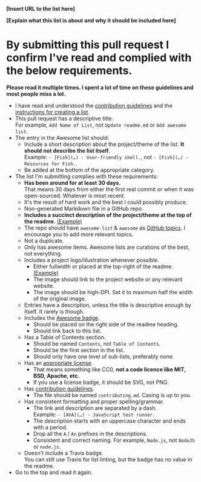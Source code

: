 
<!-- Congrats on creating an Awesome list! 🎉 -->


<!-- Please fill in the below placeholders -->

**[Insert URL to the list here]**

**[Explain what this list is about and why it should be included here]**


# By submitting this pull request I confirm I've read and complied with the below requirements.

**Please read it multiple times. I spent a lot of time on these guidelines and most people miss a lot.**

- I have read and understood the [contribution guidelines](https://github.com/sindresorhus/awesome/blob/master/contributing.md) and the [instructions for creating a list](https://github.com/sindresorhus/awesome/blob/master/create-list.md).
- This pull request has a descriptive title.<br>For example, `Add Name of List`, not `Update readme.md` or `Add awesome list`.
- The entry in the Awesome list should:
	- Include a short description about the project/theme of the list. **It should not describe the list itself.**<br>Example: `- [Fish](…) - User-friendly shell.`, not `- [Fish](…) - Resources for Fish.`.
	- Be added at the bottom of the appropriate category.
- The list I'm submitting complies with these requirements:
	- **Has been around for at least 30 days.**<br>That means 30 days from either the first real commit or when it was open-sourced. Whatever is most recent.
	- It's the result of hard work and the best I could possibly produce.
	- Non-generated Markdown file in a GitHub repo.
	- **Includes a succinct description of the project/theme at the top of the readme.** [(Example)](https://github.com/willempienaar/awesome-quantified-self)
	- The repo should have `awesome-list` & `awesome` as [GitHub topics](https://help.github.com/articles/about-topics). I encourage you to add more relevant topics.
	- Not a duplicate.
	- Only has awesome items. Awesome lists are curations of the best, not everything.
	- Includes a project logo/illustration whenever possible.
		- Either fullwidth or placed at the top-right of the readme. [(Example)](https://github.com/sindresorhus/awesome-electron)
		- The image should link to the project website or any relevant website.
		- The image should be high-DPI. Set it to maximum half the width of the original image.
	- Entries have a description, unless the title is descriptive enough by itself. It rarely is though.
	- Includes the [Awesome badge](https://github.com/sindresorhus/awesome/blob/master/awesome.md#awesome-badge).
		- Should be placed on the right side of the readme heading.
		- Should link back to this list.
	- Has a Table of Contents section.
		- Should be named `Contents`, not `Table of Contents`.
		- Should be the first section in the list.
		- Should only have one level of sub-lists, preferably none.
	- Has an [appropriate license](https://github.com/sindresorhus/awesome/blob/master/awesome.md#choose-an-appropriate-license).
		- That means something like CC0, **not a code licence like MIT, BSD, Apache, etc.**
		- If you use a license badge, it should be SVG, not PNG.
	- Has [contribution guidelines](https://github.com/sindresorhus/awesome/blob/master/awesome.md#include-contribution-guidelines).
		- The file should be named `contributing.md`. Casing is up to you.
	- Has consistent formatting and proper spelling/grammar.
		- The link and description are separated by a dash. <br>Example: `- [AVA](…) - JavaScript test runner.`
		- The description starts with an uppercase character and ends with a period.
		- Drop all the `A` / `An` prefixes in the descriptions.
		- Consistent and correct naming. For example, `Node.js`, not `NodeJS` or `node.js`.
	- Doesn't include a Travis badge.<br>You can still use Travis for list linting, but the badge has no value in the readme.
- Go to the top and read it again.
